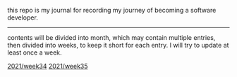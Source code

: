 this repo is my journal for recording my journey of becoming a software developer.

---

contents will be divided into month, which may contain multiple entries, then divided into weeks, to keep it short for each entry. I will try to update at least once a week.

[2021/week34](/2021/08/w34.md)
[2021/week35](/2021/08/w35.md)
